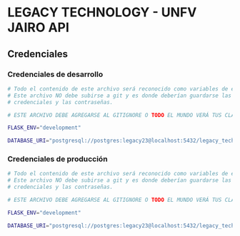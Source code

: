 # LEGACY TECHNOLOGY - UNFV JAIRO API

## Credenciales

<!-- aca explico como levantar el proyecto -->


<!-- con este comando se actualiza los requirements
pip freeze > requirements.txt -->
### Credenciales de desarrollo

```bash
# Todo el contenido de este archivo será reconocido como variables de entorno
# Este archivo NO debe subirse a git y es donde deberían guardarse las 
# credenciales y las contraseñas.

# ESTE ARCHIVO DEBE AGREGARSE AL GITIGNORE O TODO EL MUNDO VERÁ TUS CLAVES

FLASK_ENV="development"

DATABASE_URI="postgresql://postgres:legacy23@localhost:5432/legacy_technology"
```


### Credenciales de producción

```bash
# Todo el contenido de este archivo será reconocido como variables de entorno
# Este archivo NO debe subirse a git y es donde deberían guardarse las 
# credenciales y las contraseñas.

# ESTE ARCHIVO DEBE AGREGARSE AL GITIGNORE O TODO EL MUNDO VERÁ TUS CLAVES

FLASK_ENV="development"

DATABASE_URI="postgresql://postgres:legacy23@localhost:5432/legacy_technology"
```